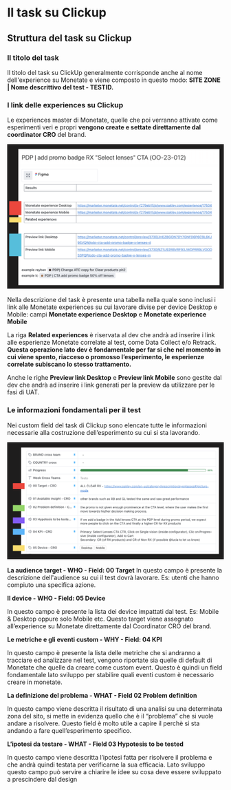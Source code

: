 # Il task su Clickup

## Struttura del task su Clickup

### Il titolo del task

Il titolo del task su ClickUp generalmente corrisponde anche al nome dell'experience su Monetate e viene composto in questo modo:
**SITE ZONE | Nome descrittivo del test - TESTID.**

### I link delle experiences su Clickup

Le experiences master di Monetate, quelle che poi verranno attivate come esperimenti veri e propri **vengono create e settate direttamente dal coordinator CRO** del brand.

![Task di clickup](/images/clickup-task-1.png)

Nella descrizione del task è presente una tabella nella quale sono inclusi i link alle Monetate experiences su cui lavorare divise per device Desktop e Mobile: campi **Monetate experience Desktop** e **Monetate experience Mobile**

La riga **Related experiences** è riservata al dev che andrà ad inserire i link alle esperienze Monetate correlate al test, come Data Collect e/o Retrack. **Questa operazione lato dev è fondamentale per far si che nel momento in cui viene spento, riacceso o promosso l’esperimento, le esperienze correlate subiscano lo stesso trattamento.**

Anche le righe **Preview link Desktop** e **Preview link Mobile** sono gestite dal dev che andrà ad inserire i link generati per la preview da utilizzare per le fasi di UAT.

### Le informazioni fondamentali per il test

Nei custom field del task di Clickup sono elencate tutte le informazioni necessarie alla costruzione dell’esperimento su cui si sta lavorando.

![Task di clickup](/images/clickup-task-2.png)

**La audience target - WHO - Field: 00 Target**
In questo campo è presente la descrizione dell'audience su cui il test dovrà lavorare. Es: utenti che hanno compiuto una specifica azione.

**Il device - WHO - Field: 05 Device**

In questo campo è presente la lista dei device impattati dal test.  Es: Mobile & Desktop oppure solo Mobile etc. Questo target viene assegnato all’experience su Monetate direttamente dal Coordinator CRO del brand.

**Le metriche e gli eventi custom - WHY - Field: 04 KPI**

In questo campo è presente la lista delle metriche che si andranno a tracciare ed analizzare nel test, vengono riportate sia quelle di default di Monetate che quelle da creare come custom event.
Questo è quindi un field fondamentale lato sviluppo per stabilire quali eventi custom è necessario creare in monetate.

**La definizione del problema - WHAT - Field 02 Problem definition**

In questo campo viene descritta il risultato di una analisi su una determinata zona del sito, si mette in evidenza quello che è il “problema” che si vuole andare a risolvere. Questo field è molto utile a capire il perchè si sta andando a fare quell’esperimento specifico.

**L’ipotesi da testare - WHAT - Field 03 Hypotesis to be tested**

In questo campo viene descritta l’ipotesi fatta per risolvere il problema e che andrà quindi testata per verificarne la sua efficacia. 
Lato sviluppo questo campo può servire a chiarire le idee su cosa deve essere sviluppato a prescindere dal design